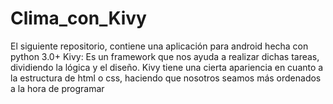 # Clima_con_Kivy

El siguiente repositorio, contiene una aplicación para android hecha con python 3.0+
Kivy:
  Es un framework que nos ayuda a realizar dichas tareas, dividiendo la lógica y el diseño.
  Kivy tiene una cierta apariencia en cuanto a la estructura de html o css, haciendo que nosotros seamos más ordenados a la hora de programar
